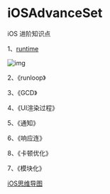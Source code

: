 # iOSAdvanceSet

iOS 进阶知识点

1、[runtime](https://fcf5646448.github.io/2019/01/23/Runtime/)

![img](https://upload-images.jianshu.io/upload_images/1940317-187c43c2c23abc64.png)

2、《runloop》

3、《GCD》

4、《UI渲染过程》

5、《通知》

6、《响应连》

8、《卡顿优化》

7、《模块化》

[iOS思维导图](https://www.jianshu.com/p/a2c85b9f6a25)